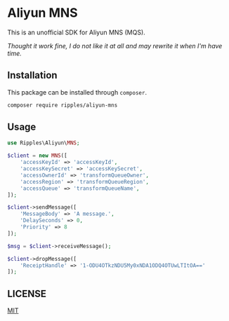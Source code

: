 # Aliyun MNS

This is an unofficial SDK for Aliyun MNS (MQS).

*Thought it work fine, I do not like it at all and may rewrite it when I'm have time.*

## Installation

This package can be installed through `composer`.

```bash
composer require ripples/aliyun-mns
```

## Usage

```php
use Ripples\Aliyun\MNS;

$client = new MNS([
    'accessKeyId' => 'accessKeyId',
    'accessKeySecret' => 'accessKeySecret',
    'accessOwnerId' => 'transformQueueOwner',
    'accessRegion' => 'transformQueueRegion',
    'accessQueue' => 'transformQueueName',
]);

$client->sendMessage([
    'MessageBody' => 'A message.',
    'DelaySeconds' => 0,
    'Priority' => 8
]);

$msg = $client->receiveMessage();

$client->dropMessage([
    'ReceiptHandle' => '1-ODU4OTkzNDU5My0xNDA1ODQ4OTUwLTItOA=='
]);
```

## LICENSE
[MIT](./LICENSE)
